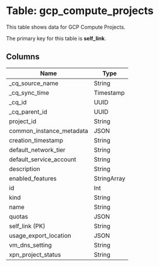 # Table: gcp_compute_projects

This table shows data for GCP Compute Projects.

The primary key for this table is **self_link**.

## Columns

| Name          | Type          |
| ------------- | ------------- |
|_cq_source_name|String|
|_cq_sync_time|Timestamp|
|_cq_id|UUID|
|_cq_parent_id|UUID|
|project_id|String|
|common_instance_metadata|JSON|
|creation_timestamp|String|
|default_network_tier|String|
|default_service_account|String|
|description|String|
|enabled_features|StringArray|
|id|Int|
|kind|String|
|name|String|
|quotas|JSON|
|self_link (PK)|String|
|usage_export_location|JSON|
|vm_dns_setting|String|
|xpn_project_status|String|